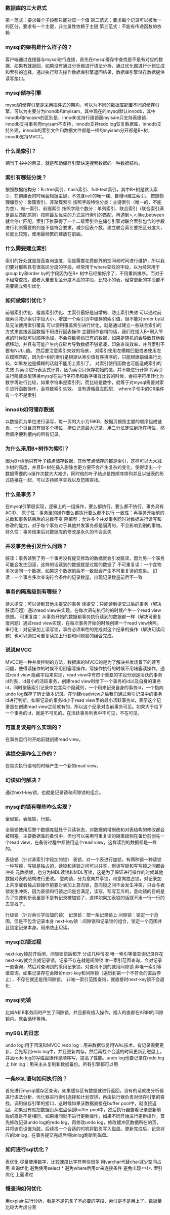 ### 数据库的三大范式
第一范式：要求每个子段都只能对应一个值
第二范式：要求每个记录可以被唯一的区分，要求有一个主键，非主属性依赖于主键
第三范式：不能有传递函数的依赖
### mysql的架构是什么样子的？
客户端通过连接器与mysql进行连接，首先在mysql缓存中查找是不是有对应的数据，如果有就返回，如果没有通过分析器进行语法分析，通过优化器进行计划生成和索引的选择，通过执行器去操作数据库引擎返回结果，数据库引擎储存数据提供读写接口。
### mysql储存引擎
mysql的储存引擎是采用插件式的架构，可以为不同的数据库配置不同的储存引擎，可以为主要分为inondb和myisam，其中现在的mysql默认innodb，其中innodb和myiasm的区别是，innodb支持行级锁而myisam只支持表级锁，innodb支持事务而myisam不支持，innodb支持redo log恢复数据库，innodb支持外建，innodb的索引文件和数据文件都是一样的myisam分开都是B+树，innodb支持MVCC。
### 什么是索引？
相当于书中的目录，就是帮助储存引擎快速搜索数据的一种数据结构。
### 索引有哪些分类？
按照数据结构分：B+tree索引、hash索引、full-text索引，其中B+树是默认索引，在创建表的时候会根据主键，不包含null的唯一建、自增id建立索引。
按照物理储存分：聚簇索引、非聚簇索引
按照字段特性分类：主键索引（唯一的，不能为空）、唯一索引、前缀索引
按照字段个数分：单列索引、联合索引（联合索引满足最左匹配原则）按照最左优先的方式进行索引的匹配，再遇到>,<,like,between就会停止匹配，索引下推获得了一个二级索引会在储存引擎对联合索引包含的字段进行判断需要的列是不是符合要求，减少回表个数。建立联合索引要把区分度大，长度比较短，使用最频繁的建放在前面。
### 什么需要建立索引
索引的好处就是提高查询速度，但是需要花费额外的空间和时间进行维护，所以我们要对那些具有很高区分度的字段，经常用于where查找的字段，以为经常用于group by和order by的字段因为在B+
树中已经排好序了，不用重新排序。而对于不经常查找，或者大量重复区分度不高的字段，比较小的表，经常更新的字段都不需要建立索引优化
### 如何做索引优化？
前缀索引优化、覆盖索引优化、主索引最好是自增的、防止索引失效
可以通过前缀索引减少索引字段大小，增加一个索引页中储存的索引值，但不能对order by以及无法使用索引覆盖
可以使用覆盖索引进行优化，就是通过建立一些联合索引的方式来直接返回数据不用进行回表操作
主健用作自增的话，我们在插入B+刷入节点的时候就可以顺序添加，不会导致移动已有的数据，如果是随机的会导致其他数据移动，并且有可能产生内存碎片导致数据不够紧凑，印象查询效率，并且索引不要有NULL值。
然后要注意索引失效的场景，
对索引使用左模糊匹配或者使用左右模糊匹配，因为B+树的索引是根据从索引值有序排序的，只能根据前缀进行比较，如果左边是模糊的话就不能用上索引了。
对索引使用函数也可能造成索引的失效
对索引进行表达式计算，因为索引只保存初始的值，并不能进行计算
对索引进行隐藏类型转换mysql在进行字符串和数字相互比较的时候，会把字符串转化为数字再进行比较，如果字符串是索引列，而比较是数字，就等于对mysql需要对索引进行函数操作，会导致索引失效。
没有遵循最左匹配，
where子句中的OR条件有一个不是索引
### innodb如何储存数据
以数据页为单位进行读写，每一页的大小为16KB，数据页按照主健的顺序组成链表，一个页目录有很多个槽位，槽位记录最大记录，用二分法定位到所在槽位，然后顺序便利槽内的所有记录。
### 为什么采用B+树作为索引？
因为B+树他只有叶子结点储存数据，其他节点储存的都是索引，这样可以大大减少树的高度，并且B+树在插入删除也更方便不会产生复杂的变化，使得读出一个数据需要的io操作次数大大减少，同时他的叶子结点是按顺序排列并且以链表的形式链接在一起，可以支持顺序查找以及范围查找。
### 什么是事务？
在mysql引擎层实现，逻辑上的一组操作，要么都执行，要么都不执行，事务具有ACID，
原子性：事务里的操作要么都执行要么都不执行
一致性：再事务开始前的总数和事务结束后的总数不变
隔离型：允许多个并发事务同时对数据进行读写和修改的能力，对于每个事务对于其他并发事务都是隔离的，不会影响到别的事物。
持久性：事务结束后对数据库的修改是永久的不会丢失
### 并发事务会引发什么问题？
脏读：事务读到了另一个事务没有提交修改的数据就会引发脏读，因为另一个事务可能会发生回滚，这样的话读到的数据就是过期的数据了
不可重复读：一个食物多次读同一个数据，如果这个数据前后不一致就会产生不可重复读的现象。
幻读：一个事务多次查询符合条件的记录数量，出现记录数量前后不一致
### 事务的隔离级别有哪些？
读未提交：可以读到其他未提交的事务
读提交：只能读到提交过后的事务（解决脏读问题）通过read view来实现，在每次语句执行的的时候产生一个read view快照。
可重复度：从事务开始的数据都事务执行读到的数据都一样（解决可重复度问题）通过read view实现，在每次事务开始的时候创建一个read view快照。
串行化：对记录加上读写锁，事务必须串性的完成对这个纪录的操作（解决幻读问题）也可以通过可重复读加上行锁和间隙锁的组合完成。
### 说说MVCC
MVCC是一种并发控制的方法，数据库的MVCC的是为了解决并发场景下的读写问题，使得读操作的时候不用阻塞写操作，写操作执行的时候不用堵塞读操作，通过read view 隐藏字段来实现，read view中有四个重要的字段分别是活跃的事务id列表，id最小的活跃事务，创建read view时给下一个事务的id以及自身的事务id，同时聚簇索引记录中包含两个隐藏列，一个用来记录自身的事务id，一个指向undo log保存了历史版本记录。在创建readview之后我们通过索引记录中的事务id进行判断，如果记录的事务id小于read view里的最小活跃事务id，表示这个记录是在创建read view之前就有的，所以这个纪录对当前事务可见。如果大于给下一个事务的id，就是不可见的。在活跃事务列表中不可见，不在可见。

### 可重复读是咋么实现的？
在事务运行的开始前就创建read view。
### 读提交是咋么工作的？
在每次执行语句的时候产生一个新的read view。
### 幻读如何解决？
通过next-key锁，也就是记录锁和间隙锁的组合。

### mysql的锁有哪些咋么实现？
全局锁，表级锁，行锁。

全局锁使用后整个数据库就处于只读状态，对数据的增删改和对表结构的修改都会被阻塞。主要数据库的备份中，但也可以采用可重复读的隔离级别在备份前创先一个read view，在备份过程中都使用这个read view，这样读到的数据都是一样的。

表级锁（针对非索引字段加的锁）
表锁，对一个表进行加锁，有两种锁一种读锁一种写锁，写锁是独占的，读锁和读锁之间可以共享，但读写锁和写写锁之间都会冲突
元数据帧，也分为MDL读锁和MDL写锁，这是为了保证进行操作的时候其他数据对表的结构进行更改。
意向锁，分为意向共享锁，和意向独占锁，对记录加上共享或者独占锁操作前要对表加上意向锁，意向锁之间不会发生冲突，只会与表锁发生冲突，因为表锁和行锁之间是会满足，读写，写写互斥的，意向锁的目的是为了快速判断表里是不是有记录被加锁了，这样如果加表锁的话就不用一行一行的去查找了。

行级锁（针对索引字段加的锁）
记录锁：把一条记录锁上
间隙锁：锁定一个范围，但是不包含记录本身
next-key锁：间隙锁和记录锁的组合，锁定一个范围并且锁定记录本身。用来防止幻读。

### mysql加锁过程
next-key锁前开后闭，间隙锁前后都开
分成几种情况
唯一索引等值查询记录存在next-key就会变成记录锁，记录不存在就是间隙锁
唯一索引范围查询，会对记录一直查询，然后对查询到的采用记录锁，对查询不到的就用间隙锁
非唯一索引等值查询，如果记录存在会限价next-key和间隙锁（遍历到第一个不符合的直后停止），不存在就还是用间隙锁。
非唯一索引范围查询，就直接时next-key锁不会退化

### mysql死锁
比如A和B事务同时产生了间隙锁，并且都有插入操作，插入的直都在A和B的间隙锁内，就会循环等待。

### mySQL的日志
undo log:用于回滚和MVCC
redo log：用来数据恢复用WAL技术，有记录需要更新，会先写到redo log中，并且更新内存，然后再找个合适的时间更新到磁盘上，并且redo log的写磁盘操作是顺序写，提高了性能。undo log也要记录在redo log上
bin  log：用来主从复制和数据备份。所有引擎都可以用

### 一条SQL语句如何执行的？
首先进行mysql缓存区查询，如果缓存区有数据就进行返回，没有的话就由分析器进行语法分析，优化器进行索引选择和计划安排，再由执行器负责对储存引擎的查找，调用储存引擎的接口，这时候如果该数据直接在buffer pool中，就直接返回，如果没有就把数据页从磁盘读到buffer pool中，然后执行器查看记录更新前后的直是不是相同，如果相同就不进行更新操作，如果不同开始进行更新操作，首先修改记录undo log的redo log，再修改undo log，修改缓冲区数据所在的页，并将该页设置为脏。后续找一个合适的时机将脏页写入磁盘。更新完成后，记录对应的binlog，在事务提交完成后将binlog刷新到磁盘。

### 如何进行sql优化？
表优化
尽量使用数字，比较速度比字符串快很多
用varchar代替char减少空间占用
查询优化
避免使用select *
避免where后用or来连接条件
避免出现<>!=.
索引优化
上面讲过

### 慢查询如何优化
用explain进行分析，看是不是包含了不必要的字段、索引是不是用上了、数据量比较大考虑分表

